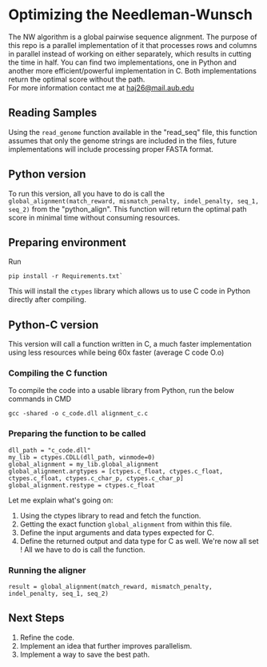 # Optimizing the Needleman-Wunsch
The NW algorithm is a global pairwise sequence alignment. The purpose of this repo is a parallel implementation of it that processes rows and columns in parallel instead of working on either separately, which results in cutting the time in half. You can find two implementations, one in Python and another more efficient/powerful implementation in C. Both implementations return the optimal score without the path.<br>
For more information contact me at haj26@mail.aub.edu
## Reading Samples
Using the `read_genome` function available in the "read_seq" file, this function assumes that only the genome strings are included in the files, future implementations will include processing proper FASTA format.<br>
## Python version
To run this version, all you have to do is call the `global_alignment(match_reward, mismatch_penalty, indel_penalty, seq_1, seq_2)` from the "python_align". This function will return the optimal path score in minimal time without consuming resources.
## Preparing environment
Run
```
pip install -r Requirements.txt`
```
This will install the `ctypes` library which allows us to use C code in Python directly after compiling.
## Python-C version
This version will call a function written in C, a much faster implementation using less resources while being 60x faster (average C code O.o)
### Compiling the C function
To compile the code into a usable library from Python, run the below commands in CMD
```
gcc -shared -o c_code.dll alignment_c.c
```
### Preparing the function to be called
```
dll_path = "c_code.dll"
my_lib = ctypes.CDLL(dll_path, winmode=0)
global_alignment = my_lib.global_alignment
global_alignment.argtypes = [ctypes.c_float, ctypes.c_float, ctypes.c_float, ctypes.c_char_p, ctypes.c_char_p]
global_alignment.restype = ctypes.c_float
```
Let me explain what's going on:
1. Using the ctypes library to read and fetch the function.
2. Getting the exact function `global_alignment` from within this file.
3. Define the input arguments and data types expected for C.
4. Define the returned output and data type for C as well.
We're now all set ! All we have to do is call the function.
### Running the aligner
```
result = global_alignment(match_reward, mismatch_penalty, indel_penalty, seq_1, seq_2)
```
## Next Steps
1. Refine the code.
2. Implement an idea that further improves parallelism.
3. Implement a way to save the best path.
